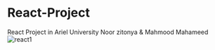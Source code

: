 # React-Project
React Project in Ariel University
Noor zitonya & Mahmood Mahameed
![react1](https://user-images.githubusercontent.com/106157326/218789662-b72bb14c-040a-42e0-b999-9aa41ab9a424.png)
